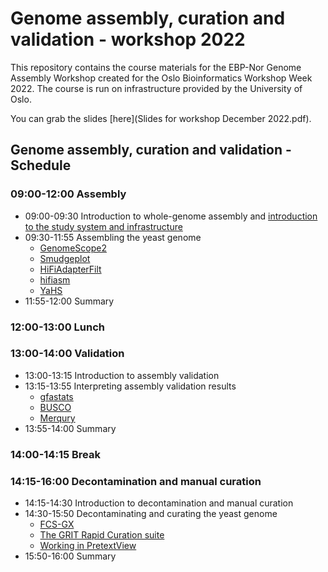 # Genome assembly, curation and validation - workshop 2022

This repository contains the course materials for the EBP-Nor Genome Assembly Workshop created for the Oslo Bioinformatics Workshop Week 2022. The course is run on infrastructure provided by the University of Oslo. 

You can grab the slides [here](Slides for workshop December 2022.pdf).

## Genome assembly, curation and validation - Schedule

### 09:00-12:00 Assembly

* 09:00-09:30 Introduction to whole-genome assembly and [introduction to the study system and infrastructure](00_introduction.md)
* 09:30-11:55 Assembling the yeast genome
  * [GenomeScope2](01_GenomeScope2.md)
  * [Smudgeplot](02_Smudgeplot.md)
  * [HiFiAdapterFilt](03_HiFiAdapterFilt.md)
  * [hifiasm](04_hifiasm.md)
  * [YaHS](05_YaHS.md)
* 11:55-12:00 Summary

### 12:00-13:00 Lunch

### 13:00-14:00 Validation
* 13:00-13:15 Introduction to assembly validation
* 13:15-13:55 Interpreting assembly validation results
  * [gfastats](06_gfastats.md)
  * [BUSCO](07_BUSCO.md)
  * [Merqury](08_Merqury.md)
* 13:55-14:00 Summary

### 14:00-14:15 Break

### 14:15-16:00 Decontamination and manual curation
* 14:15-14:30 Introduction to decontamination and manual curation
* 14:30-15:50 Decontaminating and curating the yeast genome
  * [FCS-GX](09_FCS_GX.md)
  * [The GRIT Rapid Curation suite](10_Rapid_curation.md)
  * [Working in PretextView](11_PretextView.md)
* 15:50-16:00 Summary
